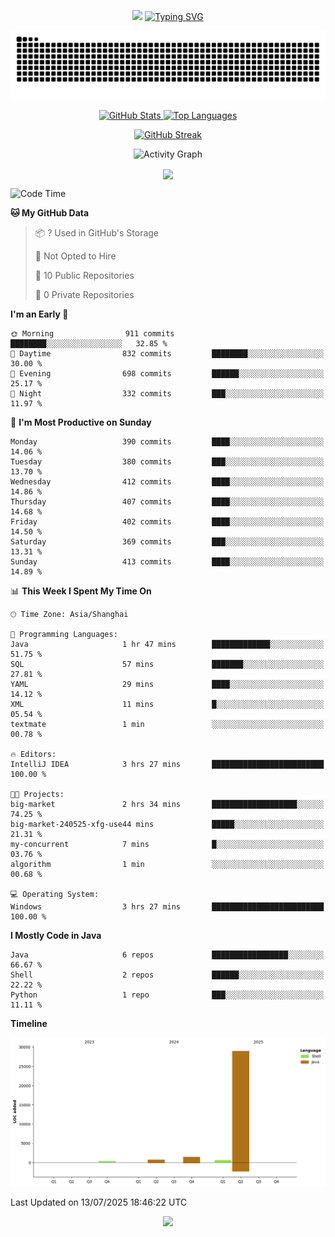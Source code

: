 <!-- -->

<p align="center">
<img src="https://capsule-render.vercel.app/api?type=waving&color=timeGradient&height=300&&section=header&text=HI%20THEME!&fontSize=90&fontAlign=50&fontAlignY=30&desc=I%20am%20AlfonsoKevin!&descAlign=50&descSize=30&descAlignY=60&animation=twinkling" />
    <a align="center" href="https://www.kaijavademo.top/"><img src="https://readme-typing-svg.demolab.com?font=Fira+Code&center=true&pause=1000&width=435&lines=Welcome+to+my+GitHub+profile+page!;%E6%AC%A2%E8%BF%8E%E6%9D%A5%E5%88%B0%E6%88%91%E7%9A%84GitHub%E4%B8%BB%E9%A1%B5%EF%BC%81" alt="Typing SVG" height=200 /> </a>
</p>
 <p align="center"><img src="https://raw.githubusercontent.com/AlfonsoKevin/AlfonsoKevin/output/github-contribution-grid-snake.svg"></p>

</p>


<p align="center" >
  <a href="https://github.com/AlfonsoKevin">  
    <img src="https://github-readme-stats.vercel.app/api/?username=AlfonsoKevin&layout=compact&border_radius=20" width="400"  alt="GitHub Stats" />
  </a>
  <a href="https://www.kaijavademo.top/">
    <img src="https://github-readme-stats.vercel.app/api/top-langs/?username=AlfonsoKevin&layout=compact&border_radius=20" width=400 alt="Top Languages"/>
  </a>
</p>


<p align="center">
    <a href="https://github.com/AlfonsoKevin">
    <img src="https://streak-stats.demolab.com?user=AlfonsoKevin&theme=transparent&hide_border=false%C2%A0%C2%A0%E5%81%87&short_numbers=false%C2%A0%C2%A0%E5%81%87&card_width=595&card_height=234" height="400"  alt="GitHub Streak" />
    </a>
</p>



<p align="center">
    <img width="800" src="https://github-readme-activity-graph.vercel.app/graph?username=AlfonsoKevin&theme=github-compact&hide_border=true&area=true&from=2024-06-01&to=2024-12-31&grid=false&custom_title=Activity%20Graph" alt="Activity Graph" title="Activity Graph" />
</p> 




<p align="center">
	<img align="center" src="https://skillicons.dev/icons?i=idea,java,mysql,redis,spring,rocket,html,css,js,react,linux,py,c,clion,docker,md,stackoverflow&theme=light" />    
</p>


<!--START_SECTION:waka-->
![Code Time](http://img.shields.io/badge/Code%20Time-143%20hrs%2045%20mins-blue)

**🐱 My GitHub Data** 

> 📦 ? Used in GitHub's Storage 
 > 
> 🚫 Not Opted to Hire
 > 
> 📜 10 Public Repositories 
 > 
> 🔑 0 Private Repositories 
 > 
**I'm an Early 🐤** 

```text
🌞 Morning                911 commits         ████████░░░░░░░░░░░░░░░░░   32.85 % 
🌆 Daytime                832 commits         ████████░░░░░░░░░░░░░░░░░   30.00 % 
🌃 Evening                698 commits         ██████░░░░░░░░░░░░░░░░░░░   25.17 % 
🌙 Night                  332 commits         ███░░░░░░░░░░░░░░░░░░░░░░   11.97 % 
```
📅 **I'm Most Productive on Sunday** 

```text
Monday                   390 commits         ████░░░░░░░░░░░░░░░░░░░░░   14.06 % 
Tuesday                  380 commits         ███░░░░░░░░░░░░░░░░░░░░░░   13.70 % 
Wednesday                412 commits         ████░░░░░░░░░░░░░░░░░░░░░   14.86 % 
Thursday                 407 commits         ████░░░░░░░░░░░░░░░░░░░░░   14.68 % 
Friday                   402 commits         ████░░░░░░░░░░░░░░░░░░░░░   14.50 % 
Saturday                 369 commits         ███░░░░░░░░░░░░░░░░░░░░░░   13.31 % 
Sunday                   413 commits         ████░░░░░░░░░░░░░░░░░░░░░   14.89 % 
```


📊 **This Week I Spent My Time On** 

```text
🕑︎ Time Zone: Asia/Shanghai

💬 Programming Languages: 
Java                     1 hr 47 mins        █████████████░░░░░░░░░░░░   51.75 % 
SQL                      57 mins             ███████░░░░░░░░░░░░░░░░░░   27.81 % 
YAML                     29 mins             ████░░░░░░░░░░░░░░░░░░░░░   14.12 % 
XML                      11 mins             █░░░░░░░░░░░░░░░░░░░░░░░░   05.54 % 
textmate                 1 min               ░░░░░░░░░░░░░░░░░░░░░░░░░   00.78 % 

🔥 Editors: 
IntelliJ IDEA            3 hrs 27 mins       █████████████████████████   100.00 % 

🐱‍💻 Projects: 
big-market               2 hrs 34 mins       ███████████████████░░░░░░   74.25 % 
big-market-240525-xfg-use44 mins             █████░░░░░░░░░░░░░░░░░░░░   21.31 % 
my-concurrent            7 mins              █░░░░░░░░░░░░░░░░░░░░░░░░   03.76 % 
algorithm                1 min               ░░░░░░░░░░░░░░░░░░░░░░░░░   00.68 % 

💻 Operating System: 
Windows                  3 hrs 27 mins       █████████████████████████   100.00 % 
```

**I Mostly Code in Java** 

```text
Java                     6 repos             █████████████████░░░░░░░░   66.67 % 
Shell                    2 repos             ██████░░░░░░░░░░░░░░░░░░░   22.22 % 
Python                   1 repo              ███░░░░░░░░░░░░░░░░░░░░░░   11.11 % 
```



**Timeline**

![Lines of Code chart](https://raw.githubusercontent.com/AlfonsoKevin/AlfonsoKevin/main/assets/bar_graph.png)


 Last Updated on 13/07/2025 18:46:22 UTC
<!--END_SECTION:waka-->

<p align="center">
    <a href="https://github.com/AlfonsoKevin"></a><img src="https://img.shields.io/badge/GitHub-grey?logo=github" />
</p>
